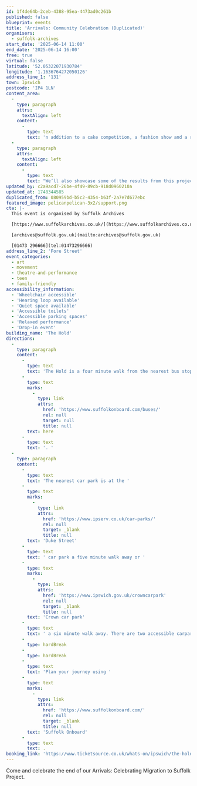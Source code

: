 ```yaml
---
id: 1f4de64b-2ceb-4388-95ea-4473ad0c261b
published: false
blueprint: events
title: 'Arrivals: Community Celebration (Duplicated)'
organisers:
  - suffolk-archives
start_date: '2025-06-14 11:00'
end_date: '2025-06-14 16:00'
free: true
virtual: false
latitude: '52.05322071930784'
longitude: '1.1636764272050126'
address_line_1: '131'
town: Ipswich
postcode: 'IP4 1LN'
content_area:
  -
    type: paragraph
    attrs:
      textAlign: left
    content:
      -
        type: text
        text: 'n addition to a cake competition, a fashion show and a range of performances, we’ll be hosting a community buffet from around the world. '
  -
    type: paragraph
    attrs:
      textAlign: left
    content:
      -
        type: text
        text: "We’ll also showcase some of the results from this project. So come, bring, share, enjoy and celebrate with us.\_"
updated_by: c2a9acd7-26be-4f49-89cb-918d0960210a
updated_at: 1748344585
duplicated_from: 080959bd-b5c2-4354-b63f-2a7e7d677ebc
featured_image: pelicanpelican-3x2/support.png
cta: |-
  This event is organised by Suffolk Archives

  [https://www.suffolkarchives.co.uk/](https://www.suffolkarchives.co.uk/)

  [archives@suffolk.gov.uk](mailto:archives@suffolk.gov.uk)

  [01473 296666](tel:01473296666)
address_line_2: 'Fore Street'
event_categories:
  - art
  - movement
  - theatre-and-performance
  - teen
  - family-friendly
accessibility_information:
  - 'Wheelchair accessible'
  - 'Hearing loop available'
  - 'Quiet space available'
  - 'Accessible toilets'
  - 'Accessible parking spaces'
  - 'Relaxed performance'
  - 'Drop-in event'
building_name: 'The Hold'
directions:
  -
    type: paragraph
    content:
      -
        type: text
        text: 'The Hold is a four minute walk from the nearest bus stop - see the latest bus timetables '
      -
        type: text
        marks:
          -
            type: link
            attrs:
              href: 'https://www.suffolkonboard.com/buses/'
              rel: null
              target: null
              title: null
        text: here
      -
        type: text
        text: '. '
  -
    type: paragraph
    content:
      -
        type: text
        text: 'The nearest car park is at the '
      -
        type: text
        marks:
          -
            type: link
            attrs:
              href: 'https://www.ipserv.co.uk/car-parks/'
              rel: null
              target: _blank
              title: null
        text: 'Duke Street'
      -
        type: text
        text: ' car park a five minute walk away or '
      -
        type: text
        marks:
          -
            type: link
            attrs:
              href: 'https://www.ipswich.gov.uk/crowncarpark'
              rel: null
              target: _blank
              title: null
        text: 'Crown car park'
      -
        type: text
        text: ' a six minute walk away. There are two accessible carpark spaces for blue badge holders in The Hold car park.'
      -
        type: hardBreak
      -
        type: hardBreak
      -
        type: text
        text: 'Plan your journey using '
      -
        type: text
        marks:
          -
            type: link
            attrs:
              href: 'https://www.suffolkonboard.com/'
              rel: null
              target: _blank
              title: null
        text: 'Suffolk Onboard'
      -
        type: text
        text: .
booking_link: 'https://www.ticketsource.co.uk/whats-on/ipswich/the-hold-ipswich-home-of-suffolk-archives/arrivals-community-celebration/2025-06-14/11:00/t-avxmmdd'
---
```

Come and celebrate the end of our Arrivals: Celebrating Migration to Suffolk Project.